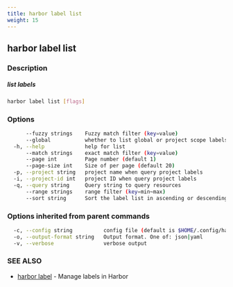 ```yaml
---
title: harbor label list
weight: 15
---
```

## harbor label list

### Description

##### list labels

```sh
harbor label list [flags]
```

### Options

```sh
      --fuzzy strings    Fuzzy match filter (key=value)
      --global           whether to list global or project scope labels. (default scope is global)
  -h, --help             help for list
      --match strings    exact match filter (key=value)
      --page int         Page number (default 1)
      --page-size int    Size of per page (default 20)
  -p, --project string   project name when query project labels
  -i, --project-id int   project ID when query project labels
  -q, --query string     Query string to query resources
      --range strings    range filter (key=min~max)
      --sort string      Sort the label list in ascending or descending order
```

### Options inherited from parent commands

```sh
  -c, --config string          config file (default is $HOME/.config/harbor-cli/config.yaml)
  -o, --output-format string   Output format. One of: json|yaml
  -v, --verbose                verbose output
```

### SEE ALSO

* [harbor label](harbor-label.md)	 - Manage labels in Harbor

